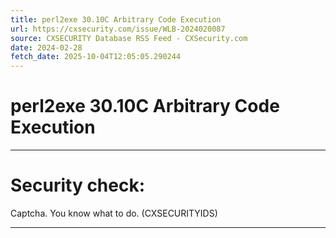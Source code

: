 ```yaml
---
title: perl2exe 30.10C Arbitrary Code Execution
url: https://cxsecurity.com/issue/WLB-2024020087
source: CXSECURITY Database RSS Feed - CXSecurity.com
date: 2024-02-28
fetch_date: 2025-10-04T12:05:05.290244
---
```


# perl2exe 30.10C Arbitrary Code Execution

---

# Security check:

Captcha. You know what to do. (CXSECURITYIDS)

---